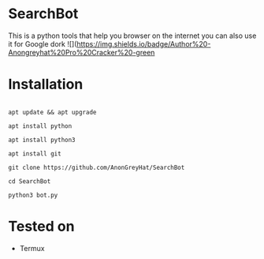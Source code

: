 # SearchBot

This is a python tools that help you browser on the internet you can also use it for Google dork
![](https://img.shields.io/badge/Author%20-Anongreyhat%20Pro%20Cracker%20-green

# Installation

```

apt update && apt upgrade

apt install python

apt install python3

apt install git

git clone https://github.com/AnonGreyHat/SearchBot

cd SearchBot

python3 bot.py

```

# Tested on

- Termux
